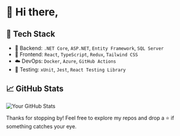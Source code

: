 # 👋 Hi there,

## 🚀 Tech Stack

- 🧠 Backend: `.NET Core`, `ASP.NET`, `Entity Framework`, `SQL Server`
- 🎨 Frontend: `React`, `TypeScript`, `Redux`, `Tailwind CSS`
- ☁️ DevOps: `Docker`, `Azure`, `GitHub Actions`
- 🧪 Testing: `xUnit`, `Jest`, `React Testing Library`

## 📈 GitHub Stats

![Your GitHub Stats](https://github-readme-stats.vercel.app/api?username=yourusername&show_icons=true&theme=radical)


Thanks for stopping by! Feel free to explore my repos and drop a ⭐ if something catches your eye.
